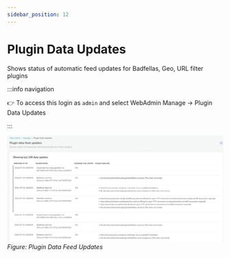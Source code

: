 ```yaml
---
sidebar_position: 12
---
```


# Plugin Data Updates

Shows status of automatic feed updates for Badfellas, Geo, URL filter
plugins

:::info navigation

:point_right: To access this login as `admin` and select WebAdmin Manage &rarr; Plugin
Data Updates

:::

![](images/plugin_update.png)  
*Figure: Plugin Data Feed Updates*

